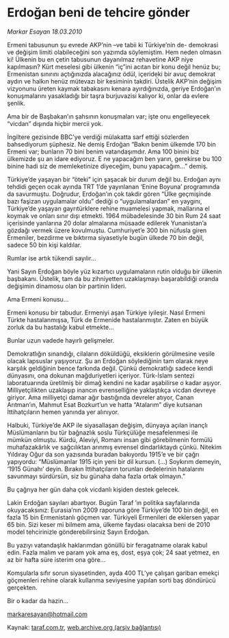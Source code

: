 # Erdoğan beni de tehcire gönder

*Markar Esayan 18.03.2010*

<div class="yazi"><p>Ermeni tabusunun şu evrede AKP’nin –ve tabii ki Türkiye’nin de- demokrasi ve değişim limiti olabileceğini son yazımda söylemiştim. Hem neden olmasın ki! Ülkenin bu en çetin tabusunun dayanılmaz rehavetine AKP niye kapılmasın? Kürt meselesi gibi ülkenin “iç”ini acıtan bir konu değil henüz bu; Ermenistan sınırını açtığınızda alacağınız ödül, içerideki bir avuç demokrat aydın ve halkın henüz mütevazı bir kesiminin takdiri. Üstelik AKP’nin değişim vizyonunu üreten kaymak tabakasını kenara ayırdığınızda, geriye Erdoğan’ın konuşmalarını yasakladığı bir taşra burjuvazisi kalıyor ki, onlar da evlere şenlik.</p>
<p>Ama bir de Başbakan’ın şahsının konuşmaları var; işte onu engelleyecek “vicdan” dışında hiçbir mercii yok.</p>
<p>İngiltere gezisinde BBC’ye verdiği mülakatta sarf ettiği sözlerden bahsediyorum şüphesiz. Ne demiş Erdoğan “Bakın benim ülkemde 170 bin Ermeni var; bunların 70 bini benim vatandaşımdır. Ama 100 binini biz ülkemizde şu an idare ediyoruz. E ne yapacağım ben yarın, gerekirse bu 100 binine hadi siz de memleketinize diyeceğim, bunu yapacağım...” demiş.</p>
<p>Türkiye’de yaşayan bir “öteki” için şaşacak bir durum değil bu. Erdoğan aynı tehdidi geçen ocak ayında TRT 1’de yayınlanan ‘Enine Boyuna’ programında da savurmuştu. Doğrudur, Erdoğan’ın çok takdir gören “Ülke geçmişinde bazı faşizan uygulamalar oldu” dediği o “uygulamalardan” en yaygını, Türkiye’de yaşayan gayrıtürklere rehine muamelesi yapmak, mallarına el koymak ve onları sınır dışı etmekti. 1964 mübadelesinde 30 bin Rum 24 saat içerisinde yanlarına 20 dolar almalarına müsaade edilerek Yunanistan’a gözdağı vermek üzere kovulmuştu. Cumhuriyet’e 300 bin nüfusla giren Ermeniler, bezdirme ve bıktırma siyasetiyle bugün ülkede 70 bin değil, sadece 50 bin kişi kaldılar.</p>
<p>Rumlar ise artık tükendi sayılır...</p>
<p>Yani Sayın Erdoğan böyle yüz kızartıcı uygulamaların rutin olduğu bir ülkenin başbakanı. Üstelik, tam da bu zihniyetten uzaklaşmayı başarabildiği oranda değişimin dinamosu olan bir partinin lideri.</p>
<p>Ama Ermeni konusu...</p>
<p>Ermeni konusu bir tabudur. Ermeniyi aşan Türkiye iyileşir. Nasıl Ermeni Türkte hastalanmışsa, Türk de Ermenide hastalanmıştır. Zaten en büyük zorluk da bu hastalığı kabul etmekte...</p>
<p>Bunlar uzun vadede hayırlı gelişmeler.</p>
<p>Demokratlığın sınandığı, cilaların döküldüğü, eksiklerin görülmesine vesile olacak lapsuslar yaşıyoruz. Şu an Erdoğan söylediğinin tam olarak neye karşılık geldiğinin bence farkında değil. Çünkü demokratlığı sadece kendi dünyasını, ona dokunan mağduriyetleri içeriyor. Türk-İslam sentezi laboratuarında üretilmiş bir dimağ kendini ne kadar aşabilirse o kadar aşıyor. Milliyetçilikten uzaklaşıp inancın evrenselliğine yaklaştıkça vicdan devreye giriyor. Ama milliyetçi damar ağır bastığında devreler atıyor, Canan Arıtman’ın, Mahmut Esat Bozkurt’un ve hatta “Atalarım” diye kutsanan İttihatçıların hemen yanında yer alınıyor.</p>
<p>Halbuki, Türkiye’de AKP ile siyasallaşan değişim, dünyaya açılan inançlı Müslümanların bu tür bağnazlık soslu Türkçülüğe mesafelenmesi ile mümkün olmuştu. Kürdü, Aleviyi, Romanı insan gibi görebilmenin formülü muhafazakârlık ve sağcılıktan arınmış evrensel dindarlıktaydı çünkü. Nitekim Yıldıray Oğur da son yazısında buradan bakıyordu 1915’e ve bir çağrı yapıyordu: “Müslümanlar 1915 için yeni bir dil kursun. (...) Soykırım demeyin, ‘1915 Günahı’ deyin. Bırakın İttihatçıların torunları dedelerinin hatalarını savunmayı sürdürsün, siz bu günaha daha fazla ortak olmayın.”</p>
<p>Bu çağrıya her gün daha çok vicdanlı kişiden destek gelecek.</p>
<p>Lakin Erdoğan sayıları abartıyor. Bugün Taraf ’ın politika sayfalarında okuyacaksınız: Eurasia’nın 2009 raporuna göre Türkiye’de 100 bin değil, en fazla 15 bin Ermenistanlı göçmen var. Türkiyeli Ermenileri de eklersen yapar 65 bin. Sizi keser mi bilmem ama, ülkeme faydası olacaksa beni de 2010 model tehcirinizle gönderebilirsiniz Sayın Erdoğan.</p>
<p>Bu yazıyı vatandaşlık haklarımdan gönüllü bir feragatname olarak kabul edin. Fazla malım ve param yok ama eş, dost, eşya çok; 24 saat yetmez, en az bir hafta süre isterim ona göre...</p>
<p>Komşularla sıfır sorun siyasetinden, ayda 400 TL’ye çalışan gariban emekçi göçmenleri rehine olarak kullanma seviyesine yapılan sorti baş döndürücü gerçekten.</p>
<p>Bir o kadar da hazin...</p>
<p><a href="mailto:markaresayan@hotmail.com">markaresayan@hotmail.com</a></p>
</div>

Kaynak: [taraf.com.tr](http://www.taraf.com.tr:80/makale/10500.htm), [web.archive.org (arşiv bağlantısı)](http://web.archive.org/web/20100322191237/http://www.taraf.com.tr:80/makale/10500.htm)
